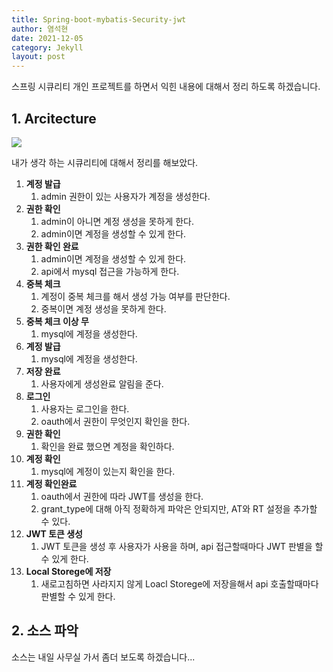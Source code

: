 ```yaml
---
title: Spring-boot-mybatis-Security-jwt
author: 염석현
date: 2021-12-05
category: Jekyll
layout: post
---
```






스프링 시큐리티 개인 프로젝트를 하면서 익힌 내용에 대해서 정리 하도록 하겠습니다.



## 1. Arcitecture



![](TIL\img\security.drawio.png)



내가 생각 하는 시큐리티에 대해서 정리를 해보았다.



1. **계정 발급**
   1. admin 권한이 있는 사용자가 계정을 생성한다.
2. **권한 확인**
   1. admin이 아니면 계정 생성을 못하게 한다.
   2. admin이면 계정을 생성할 수 있게 한다.
3. **권한 확인 완료**
   1. admin이면 계정을 생성할 수 있게 한다.
   2. api에서 mysql 접근을 가능하게 한다.
4. **중복 체크**
   1. 계정이 중복 체크를 해서 생성 가능 여부를 판단한다.
   2. 중복이면 계정 생성을 못하게 한다.
5. **중복 체크 이상 무**
   1. mysql에 계정을 생성한다.
6. **계정 발급**
   1. mysql에 계정을 생성한다.
7. **저장 완료**
   1. 사용자에게 생성완료 알림을 준다.
8. **로그인**
   1. 사용자는 로그인을 한다.
   2. oauth에서 권한이 무엇인지 확인을 한다.
9. **권한 확인**
   1. 확인을 완료 했으면 계정을 확인하다.
10. **계정 확인**
    1. mysql에 계정이 있는지 확인을 한다.
11. **계정 확인완료**
    1. oauth에서 권한에 따라 JWT를 생성을 한다.
    2. grant_type에 대해 아직 정확하게 파악은 안되지만, AT와 RT 설정을 추가할 수 있다.
12. **JWT 토큰 생성**
    1. JWT 토큰을 생성 후 사용자가 사용을 하며, api 접근할때마다 JWT 판별을 할 수 있게 한다.
13. **Local Storege에 저장**
    1. 새로고침하면 사라지지 않게 Loacl Storege에 저장을해서 api 호출할때마다 판별할 수 있게 한다.



## 2. 소스 파악

소스는 내일 사무실 가서 좀더 보도록 하겠습니다...
